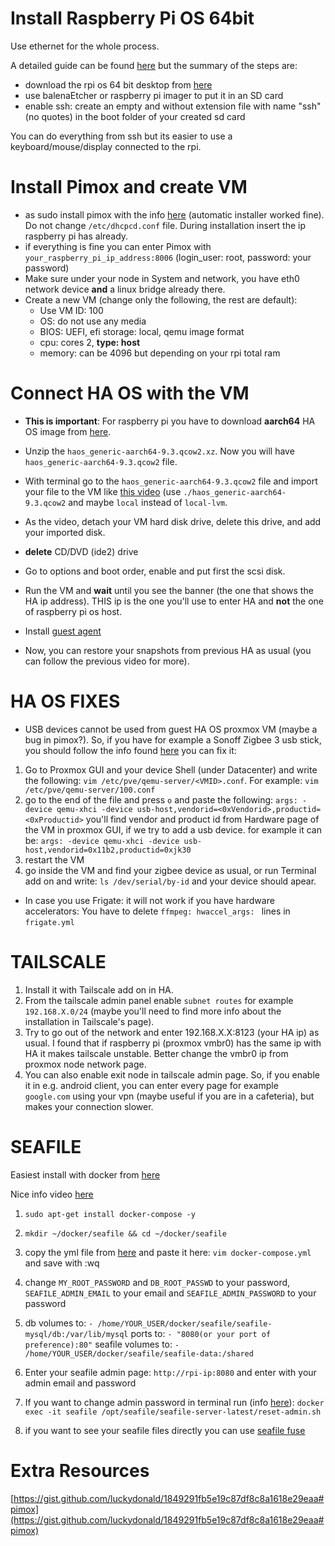 # Install Raspberry Pi OS **64bit**

Use ethernet for the whole process.

A detailed guide can be found [here](https://pycvala.de/blog/raspberry-pi/raspberry-pi-installing-proxmox-ve-7-on-the-pi-4/#what-youll-need) but the summary of the steps are:

* download the rpi os 64 bit desktop from [here](https://downloads.raspberrypi.org/raspios_arm64/images/raspios_arm64-2022-09-26/2022-09-22-raspios-bullseye-arm64.img.xz)
* use balenaEtcher or raspberry pi imager to put it in an SD card
* enable ssh: create an empty and without extension file with name "ssh" (no quotes) in the boot folder of your created sd card

You can do everything from ssh but its easier to use a keyboard/mouse/display connected to the rpi.

# Install Pimox and create VM
* as sudo install pimox with the info [here](https://github.com/pimox/pimox7) (automatic installer worked fine). Do not change `/etc/dhcpcd.conf` file. During installation insert the ip raspberry pi has already.
* if everything is fine you can enter Pimox with `your_raspberry_pi_ip_address:8006` (login_user: root, password: your password)
* Make sure under your node in System and network, you have eth0 network device **and** a linux bridge already there.
* Create a new VM (change only the following, the rest are default):
  * Use VM ID: 100
  * OS: do not use any media
  * BIOS: UEFI, efi storage: local, qemu image format
  * cpu: cores 2, **type: host**
  * memory: can be 4096 but depending on your rpi total ram
 
 # Connect HA OS with the VM
 
* **This is important**: For raspberry pi you have to download **aarch64** HA OS image from [here](https://github.com/home-assistant/operating-system/releases/download/9.3/haos_generic-aarch64-9.3.qcow2.xz).

* Unzip the `haos_generic-aarch64-9.3.qcow2.xz`. Now you will have `haos_generic-aarch64-9.3.qcow2` file.

* With terminal go to the `haos_generic-aarch64-9.3.qcow2` file and import your file to the VM like [this video](https://youtu.be/PrKQkI53xys?t=831) (use `./haos_generic-aarch64-9.3.qcow2` and maybe `local` instead of `local-lvm`. 

* As the video, detach your VM hard disk drive, delete this drive, and add your imported disk.
* **delete** CD/DVD (ide2) drive
* Go to options and boot order, enable and put first the scsi disk.
* Run the VM and **wait** until you see the banner (the one that shows the HA ip address). THIS ip is the one you'll use to enter HA and **not** the one of raspberry pi os host.
* Install [guest agent](https://pycvala.de/blog/raspberry-pi/raspberry-pi-installing-proxmox-ve-7-on-the-pi-4/#what-youll-need)
* Now, you can restore your snapshots from previous HA as usual (you can follow the previous video for more).

# HA OS FIXES

* USB devices cannot be used from guest HA OS proxmox VM (maybe a bug in pimox?). So, if you have for example a Sonoff Zigbee 3 usb stick, you should follow the info found [here](https://github.com/pimox/pimox7/issues/48#issuecomment-1065759910) you can fix it:

1. Go to Proxmox GUI and your device Shell (under Datacenter) and write the following:
`vim /etc/pve/qemu-server/<VMID>.conf`. For example: `vim /etc/pve/qemu-server/100.conf`
2. go to the end of the file and press `o` and paste the following:
`args: -device qemu-xhci -device usb-host,vendorid=<0xVendorid>,productid=<0xProductid>`
you'll find vendor and product id from Hardware page of the VM in proxmox GUI, if we try to add a usb device.
for example it can be:
`args: -device qemu-xhci -device usb-host,vendorid=0x11b2,productid=0xjk30`
3. restart the VM
4. go inside the VM and find your zigbee device as usual, or run Terminal add on and write: `ls /dev/serial/by-id` and your device should apear.


* In case you use Frigate: it will not work if you have hardware accelerators: You have to delete `ffmpeg: hwaccel_args: ` lines in `frigate.yml`

# TAILSCALE

1. Install it with Tailscale add on in HA.
2. From the tailscale admin panel enable `subnet routes` for example `192.168.X.0/24` (maybe you'll need to find more info about the installation in Tailscale's page). 
3. Try to go out of the network and enter 192.168.X.X:8123 (your HA ip) as usual. I found that if raspberry pi (proxmox vmbr0) has the same ip with HA it makes tailscale unstable. Better change the vmbr0 ip from proxmox node network page.
4. You can also enable exit node in tailscale admin page. So, if you enable it in e.g. android client, you can enter every page for example `google.com` using your vpn (maybe useful if you are in a cafeteria), but makes your connection slower.

# SEAFILE

Easiest install with docker from [here](https://manual.seafile.com/docker/deploy_seafile_with_docker/)

Nice info video [here](https://www.youtube.com/watch?v=gQ1WYgy6Z8s&t=265s)

1. `sudo apt-get install docker-compose -y`
2. `mkdir ~/docker/seafile && cd ~/docker/seafile`
3. copy the yml file from [here](https://download.seafile.com/d/320e8adf90fa43ad8fee/files/?p=/docker/docker-compose.yml)
and paste it here:
`vim docker-compose.yml` and save with :wq
4. change `MY_ROOT_PASSWORD` and `DB_ROOT_PASSWD` to your password, `SEAFILE_ADMIN_EMAIL` to your email and `SEAFILE_ADMIN_PASSWORD` to your password
5. db volumes to:
`- /home/YOUR_USER/docker/seafile/seafile-mysql/db:/var/lib/mysql`
ports to:
`- "8080(or your port of preference):80"`
seafile volumes to:
`- /home/YOUR_USER/docker/seafile/seafile-data:/shared`

6. Enter your seafile admin page:
`http://rpi-ip:8080` and enter with your admin email and password

7. If you want to change admin password in terminal run (info [here](https://forum.seafile.com/t/reset-admin-password/15807)):
`docker exec -it seafile /opt/seafile/seafile-server-latest/reset-admin.sh`

8. if you want to see your seafile files directly you can use [seafile fuse](https://manual.seafile.com/extension/fuse/#how-to-start-seaf-fuse-in-docker)

# Extra Resources

[https://gist.github.com/luckydonald/1849291fb5e19c87df8c8a1618e29eaa#pimox](https://gist.github.com/luckydonald/1849291fb5e19c87df8c8a1618e29eaa#pimox)
